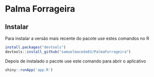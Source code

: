 Palma Forrageira
================

## Instalar

Para instalar a versão mais recente do pacote use estes comandos no R

``` r
install.packages("devtools")
devtools::install_github("samuelmacedo83/PalmaForrageira")
```

Depois de instalado o pacote use este comando para abrir o aplicativo

``` r
shiny::runApp('app.R')
```
